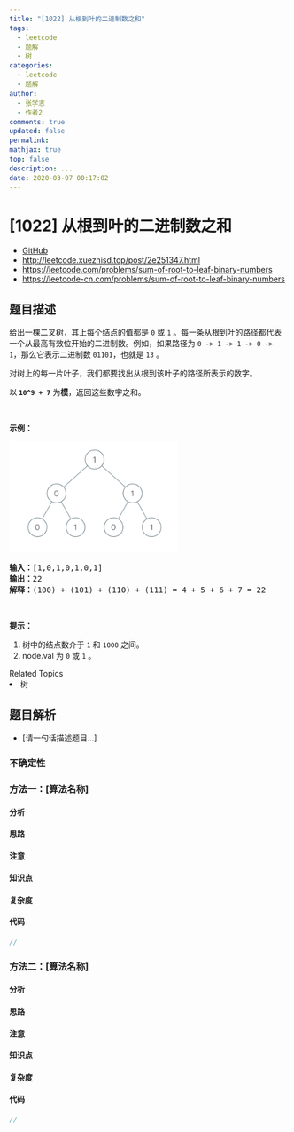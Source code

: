 ```yaml
---
title: "[1022] 从根到叶的二进制数之和"
tags:
  - leetcode
  - 题解
  - 树
categories:
  - leetcode
  - 题解
author:
  - 张学志
  - 作者2
comments: true
updated: false
permalink:
mathjax: true
top: false
description: ...
date: 2020-03-07 00:17:02
---
```



# [1022] 从根到叶的二进制数之和
* [GitHub](https://github.com/algoboy101/LeetCodeCrowdsource/tree/master/_posts/QA/%5B1022%5D%20%E4%BB%8E%E6%A0%B9%E5%88%B0%E5%8F%B6%E7%9A%84%E4%BA%8C%E8%BF%9B%E5%88%B6%E6%95%B0%E4%B9%8B%E5%92%8C.md)
* http://leetcode.xuezhisd.top/post/2e251347.html
* https://leetcode.com/problems/sum-of-root-to-leaf-binary-numbers
* https://leetcode-cn.com/problems/sum-of-root-to-leaf-binary-numbers


## 题目描述

<p>给出一棵二叉树，其上每个结点的值都是&nbsp;<code>0</code>&nbsp;或&nbsp;<code>1</code>&nbsp;。每一条从根到叶的路径都代表一个从最高有效位开始的二进制数。例如，如果路径为&nbsp;<code>0 -&gt; 1 -&gt; 1 -&gt; 0 -&gt; 1</code>，那么它表示二进制数&nbsp;<code>01101</code>，也就是&nbsp;<code>13</code>&nbsp;。</p>

<p>对树上的每一片叶子，我们都要找出从根到该叶子的路径所表示的数字。</p>

<p>以<strong>&nbsp;<code>10^9 + 7</code></strong>&nbsp;为<strong>模</strong>，返回这些数字之和。</p>

<p>&nbsp;</p>

<p><strong>示例：</strong></p>

<p><img alt="" src="https://raw.githubusercontent.com/algoboy101/LeetCodeCrowdsource/master/imgs/sum-of-root-to-leaf-binary-numbers.png" style="height: 200px; width: 304px;"></p>

<pre><strong>输入：</strong>[1,0,1,0,1,0,1]
<strong>输出：</strong>22
<strong>解释：</strong>(100) + (101) + (110) + (111) = 4 + 5 + 6 + 7 = 22
</pre>

<p>&nbsp;</p>

<p><strong>提示：</strong></p>

<ol>
	<li>树中的结点数介于 <code>1</code> 和 <code>1000</code> 之间。</li>
	<li>node.val 为&nbsp;<code>0</code> 或&nbsp;<code>1</code>&nbsp;。</li>
</ol>
<div><div>Related Topics</div><div><li>树</li></div></div>


## 题目解析
* [请一句话描述题目...]

### 不确定性


### 方法一：[算法名称]

#### 分析

#### 思路

#### 注意

#### 知识点

#### 复杂度

#### 代码

```cpp
//
```


### 方法二：[算法名称]

#### 分析

#### 思路

#### 注意

#### 知识点

#### 复杂度

#### 代码

```cpp
//
```


